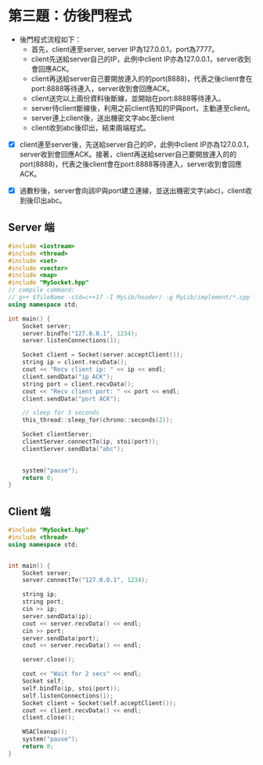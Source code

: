 # 第三題：仿後門程式

- 後門程式流程如下：
  - 首先，client連至server, server IP為127.0.0.1，port為7777。
  - client先送給server自己的IP，此例中client IP亦為127.0.0.1，server收到會回應ACK。
  - client再送給server自己要開放連入的的port(8888)，代表之後client會在port:8888等待連入，server收到會回應ACK。
  - client送完以上兩份資料後斷線，並開始在port:8888等待連入。
  - server待client斷線後，利用之前client告知的IP與port，主動連至client。
  - server連上client後，送出機密文字abc至client
  - client收到abc後印出，結束兩端程式。

- [x] client連至server後，先送給server自己的IP，此例中client IP亦為127.0.0.1，server收到會回應ACK。接著，client再送給server自己要開放連入的的port(8888)，代表之後client會在port:8888等待連入，server收到會回應ACK。

- [x] 過數秒後，server會向該IP與port建立連線，並送出機密文字(abc)，client收到後印出abc。

## Server 端

```c++
#include <iostream>
#include <thread>
#include <set>
#include <vector>
#include <map>
#include "MySocket.hpp"
// compile command:
// g++ $fileName -std=c++17 -I MyLib/header/ -g MyLib/implement/*.cpp -o $fileNameWithoutExt -l ws2_32
using namespace std;

int main() {
    Socket server;
    server.bindTo("127.0.0.1", 1234);
    server.listenConnections(1);

    Socket client = Socket(server.acceptClient());
    string ip = client.recvData();
    cout << "Recv client ip: " << ip << endl;
    client.sendData("ip ACK");
    string port = client.recvData();
    cout << "Recv client port: " << port << endl;
    client.sendData("port ACK");

    // sleep for 3 seconds
    this_thread::sleep_for(chrono::seconds(2));

    Socket clientServer;
    clientServer.connectTo(ip, stoi(port));
    clientServer.sendData("abc");
    

    system("pause");
    return 0;
}

```

## Client 端

```c++
#include "MySocket.hpp"
#include <thread>
using namespace std;


int main() {
    Socket server;
    server.connectTo("127.0.0.1", 1234);

    string ip;
    string port;
    cin >> ip;
    server.sendData(ip);
    cout << server.recvData() << endl;
    cin >> port;
    server.sendData(port);
    cout << server.recvData() << endl;

    server.close();

    cout << "Wait for 2 secs" << endl;
    Socket self;
    self.bindTo(ip, stoi(port));
    self.listenConnections(1);
    Socket client = Socket(self.acceptClient());
    cout << client.recvData() << endl;
    client.close();

    WSACleanup();
    system("pause");
    return 0;
}

```